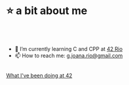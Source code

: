 # ⭐ a bit about me

<br></br>
- 🌱 I’m currently learning C and CPP at [42 Rio](https://42.rio/)
- 📫 How to reach me: g.joana.rio@gmail.com
<br></br>

[What I've been doing at 42](https://github.com/g-joana/42)
